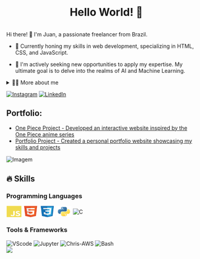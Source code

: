 <!--título-->
<div id="user-content-toc">
  <ul align="center">
    <summary><h1 style="display: inline-block"<h1>Hello World! 👋</h1></summary>
</div>

<!-- Presentation -->
<p>
  Hi there! 👋 I'm Juan, a passionate freelancer from Brazil.

  - 🌱 Currently honing my skills in web development, specializing in HTML, CSS, and JavaScript.
  
  - 🔭 I'm actively seeking new opportunities to apply my expertise. My ultimate goal is to delve into the realms of AI and Machine Learning.
</p>

<!-- Dropdown -->
<details>
  <summary>👨‍💻 More about me</summary>

  - 💬 I'm a freelancer based in Brazil, with a keen interest in frontend development. I have experience in creating engaging websites and landing pages using HTML, CSS, and JavaScript. Additionally, I'm proficient in WordPress and have a knack for writing articles and blog posts.
  
  - ⚡ When I'm not coding, you can find me enjoying nature, playing football, or diving into a good book or manga. I believe in the power of personal interests to enhance problem-solving skills and creativity. \o/
</details>


<!-- Links -->
[![Instagram](https://img.shields.io/badge/Instagram-E4405F?style=for-the-badge&logo=instagram&logoColor=white)](https://www.instagram.com/juanrodri038/)
[![LinkedIn](https://img.shields.io/badge/LinkedIn-0077B5?style=for-the-badge&logo=linkedin&logoColor=white)](https://www.linkedin.com/in/juan-pablo-13595b226/)

<!-- Portfolio -->
## Portfolio:
- [One Piece Project - Developed an interactive website inspired by the One Piece anime series](file:///C:/Users/Juan/Documents/Projeto/index.html)
- [Portfolio Project - Created a personal portfolio website showcasing my skills and projects](file:///C:/Users/Juan/Documents/portifolio-programacao/index.html)

<!-- GIF -->
<p align="left">
  <img align="center" src="https://github.com/VariableBee/VariableBee/assets/77739311/4e9f41af-6b57-49a7-b15a-74322e96b4d7" alt="Imagem">
</p>

## 🔥 Skills
<!-- Skills: Programming Languages -->
  <div style="flex-basis: 48%;">
    <h3>Programming Languages</h3>
    <img align="center" alt="Js" height="30" width="40" src="https://raw.githubusercontent.com/devicons/devicon/master/icons/javascript/javascript-plain.svg">
    <img align="center" alt="HTML" height="30" width="40" src="https://raw.githubusercontent.com/devicons/devicon/master/icons/html5/html5-original.svg">
    <img align="center" alt="CSS" height="30" width="40" src="https://raw.githubusercontent.com/devicons/devicon/master/icons/css3/css3-original.svg">
    <img align="center" alt="Python" height="30" width="40" src="https://raw.githubusercontent.com/devicons/devicon/master/icons/python/python-original.svg">
    <img align="center" alt="C" height="30" width="40" src="https://cdn.jsdelivr.net/gh/devicons/devicon/icons/c/c-original.svg">
  </div>
  
  <!-- Skills: Tools & Frameworks -->
  <div style="flex-basis: 48%;">
    <h3>Tools & Frameworks</h3>
    <img align="center" alt="VScode" height="30" width="40" src="https://cdn.jsdelivr.net/gh/devicons/devicon/icons/vscode/vscode-original.svg">
    <img align="center" alt="Jupyter" height="30" width="40" src="https://cdn.jsdelivr.net/gh/devicons/devicon/icons/jupyter/jupyter-original.svg">
    <img align="center" alt="Chris-AWS" height="30" width="40" src="https://cdn.jsdelivr.net/gh/devicons/devicon/icons/git/git-original.svg">
    <img align="center" alt="Bash" height="30" width="40" src="https://cdn.jsdelivr.net/gh/devicons/devicon/icons/bash/bash-original.svg">
  </div>

<div align="left">
  <img height="500" src="https://gifs.eco.br/wp-content/uploads/2022/02/gifs-do-pacman-4.gif"  />
</div>


